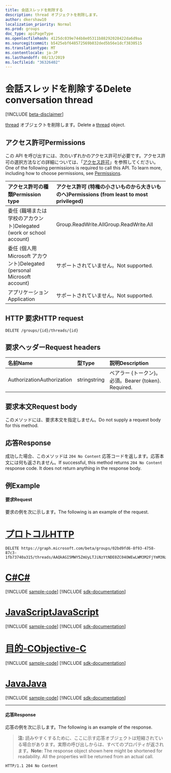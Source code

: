 ```yaml
---
title: 会話スレッドを削除する
description: thread オブジェクトを削除します。
author: dkershaw10
localization_priority: Normal
ms.prod: groups
doc_type: apiPageType
ms.openlocfilehash: 4125dc039e744b8e05311b88292028422da6d9aa
ms.sourcegitcommit: b5425ebf648572569b032ded5b56e1dcf3830515
ms.translationtype: MT
ms.contentlocale: ja-JP
ms.lasthandoff: 08/13/2019
ms.locfileid: "36326402"
---
```

# <a name="delete-conversation-thread"></a><span data-ttu-id="ac181-103">会話スレッドを削除する</span><span class="sxs-lookup"><span data-stu-id="ac181-103">Delete conversation thread</span></span>

[!INCLUDE [beta-disclaimer](../../includes/beta-disclaimer.md)]

<span data-ttu-id="ac181-104">[thread](../resources/conversationthread.md) オブジェクトを削除します。</span><span class="sxs-lookup"><span data-stu-id="ac181-104">Delete a [thread](../resources/conversationthread.md) object.</span></span>

## <a name="permissions"></a><span data-ttu-id="ac181-105">アクセス許可</span><span class="sxs-lookup"><span data-stu-id="ac181-105">Permissions</span></span>
<span data-ttu-id="ac181-p101">この API を呼び出すには、次のいずれかのアクセス許可が必要です。アクセス許可の選択方法などの詳細については、「[アクセス許可](/graph/permissions-reference)」を参照してください。</span><span class="sxs-lookup"><span data-stu-id="ac181-p101">One of the following permissions is required to call this API. To learn more, including how to choose permissions, see [Permissions](/graph/permissions-reference).</span></span>

|<span data-ttu-id="ac181-108">アクセス許可の種類</span><span class="sxs-lookup"><span data-stu-id="ac181-108">Permission type</span></span>      | <span data-ttu-id="ac181-109">アクセス許可 (特権の小さいものから大きいものへ)</span><span class="sxs-lookup"><span data-stu-id="ac181-109">Permissions (from least to most privileged)</span></span>              |
|:--------------------|:---------------------------------------------------------|
|<span data-ttu-id="ac181-110">委任 (職場または学校のアカウント)</span><span class="sxs-lookup"><span data-stu-id="ac181-110">Delegated (work or school account)</span></span> | <span data-ttu-id="ac181-111">Group.ReadWrite.All</span><span class="sxs-lookup"><span data-stu-id="ac181-111">Group.ReadWrite.All</span></span>    |
|<span data-ttu-id="ac181-112">委任 (個人用 Microsoft アカウント)</span><span class="sxs-lookup"><span data-stu-id="ac181-112">Delegated (personal Microsoft account)</span></span> | <span data-ttu-id="ac181-113">サポートされていません。</span><span class="sxs-lookup"><span data-stu-id="ac181-113">Not supported.</span></span>    |
|<span data-ttu-id="ac181-114">アプリケーション</span><span class="sxs-lookup"><span data-stu-id="ac181-114">Application</span></span> | <span data-ttu-id="ac181-115">サポートされていません。</span><span class="sxs-lookup"><span data-stu-id="ac181-115">Not supported.</span></span> |

## <a name="http-request"></a><span data-ttu-id="ac181-116">HTTP 要求</span><span class="sxs-lookup"><span data-stu-id="ac181-116">HTTP request</span></span>
<!-- { "blockType": "ignored" } -->
```http
DELETE /groups/{id}/threads/{id}
```

## <a name="request-headers"></a><span data-ttu-id="ac181-117">要求ヘッダー</span><span class="sxs-lookup"><span data-stu-id="ac181-117">Request headers</span></span>
| <span data-ttu-id="ac181-118">名前</span><span class="sxs-lookup"><span data-stu-id="ac181-118">Name</span></span>       | <span data-ttu-id="ac181-119">型</span><span class="sxs-lookup"><span data-stu-id="ac181-119">Type</span></span> | <span data-ttu-id="ac181-120">説明</span><span class="sxs-lookup"><span data-stu-id="ac181-120">Description</span></span>|
|:---------------|:--------|:----------|
| <span data-ttu-id="ac181-121">Authorization</span><span class="sxs-lookup"><span data-stu-id="ac181-121">Authorization</span></span>  | <span data-ttu-id="ac181-122">string</span><span class="sxs-lookup"><span data-stu-id="ac181-122">string</span></span>  | <span data-ttu-id="ac181-p102">ベアラー {トークン}。必須。</span><span class="sxs-lookup"><span data-stu-id="ac181-p102">Bearer {token}. Required.</span></span> |

## <a name="request-body"></a><span data-ttu-id="ac181-125">要求本文</span><span class="sxs-lookup"><span data-stu-id="ac181-125">Request body</span></span>
<span data-ttu-id="ac181-126">このメソッドには、要求本文を指定しません。</span><span class="sxs-lookup"><span data-stu-id="ac181-126">Do not supply a request body for this method.</span></span>

## <a name="response"></a><span data-ttu-id="ac181-127">応答</span><span class="sxs-lookup"><span data-stu-id="ac181-127">Response</span></span>
<span data-ttu-id="ac181-p103">成功した場合、このメソッドは `204 No Content` 応答コードを返します。応答本文には何も返されません。</span><span class="sxs-lookup"><span data-stu-id="ac181-p103">If successful, this method returns `204 No Content` response code. It does not return anything in the response body.</span></span>

## <a name="example"></a><span data-ttu-id="ac181-130">例</span><span class="sxs-lookup"><span data-stu-id="ac181-130">Example</span></span>
#### <a name="request"></a><span data-ttu-id="ac181-131">要求</span><span class="sxs-lookup"><span data-stu-id="ac181-131">Request</span></span>
<span data-ttu-id="ac181-132">要求の例を次に示します。</span><span class="sxs-lookup"><span data-stu-id="ac181-132">The following is an example of the request.</span></span>

# <a name="httptabhttp"></a>[<span data-ttu-id="ac181-133">プロトコル</span><span class="sxs-lookup"><span data-stu-id="ac181-133">HTTP</span></span>](#tab/http)
<!-- {
  "blockType": "request",
  "name": "delete_group_thread"
}-->
```http
DELETE https://graph.microsoft.com/beta/groups/02bd9fd6-8f93-4758-87c3-1fb73740a315/threads/AAQkAGI5MWY5ZmUyLTJiNzYtNDE0ZC04OWEwLWM3M2FjYmM3NzNlZgMkABAAG5c7eC4NYEynIoXsuxXB9RAAG5c7eC4NYEynIoXsuxXB9Q==
```
# <a name="ctabcsharp"></a>[<span data-ttu-id="ac181-134">C#</span><span class="sxs-lookup"><span data-stu-id="ac181-134">C#</span></span>](#tab/csharp)
[!INCLUDE [sample-code](../includes/snippets/csharp/delete-group-thread-csharp-snippets.md)]
[!INCLUDE [sdk-documentation](../includes/snippets/snippets-sdk-documentation-link.md)]

# <a name="javascripttabjavascript"></a>[<span data-ttu-id="ac181-135">JavaScript</span><span class="sxs-lookup"><span data-stu-id="ac181-135">JavaScript</span></span>](#tab/javascript)
[!INCLUDE [sample-code](../includes/snippets/javascript/delete-group-thread-javascript-snippets.md)]
[!INCLUDE [sdk-documentation](../includes/snippets/snippets-sdk-documentation-link.md)]

# <a name="objective-ctabobjc"></a>[<span data-ttu-id="ac181-136">目的-C</span><span class="sxs-lookup"><span data-stu-id="ac181-136">Objective-C</span></span>](#tab/objc)
[!INCLUDE [sample-code](../includes/snippets/objc/delete-group-thread-objc-snippets.md)]
[!INCLUDE [sdk-documentation](../includes/snippets/snippets-sdk-documentation-link.md)]

# <a name="javatabjava"></a>[<span data-ttu-id="ac181-137">Java</span><span class="sxs-lookup"><span data-stu-id="ac181-137">Java</span></span>](#tab/java)
[!INCLUDE [sample-code](../includes/snippets/java/delete-group-thread-java-snippets.md)]
[!INCLUDE [sdk-documentation](../includes/snippets/snippets-sdk-documentation-link.md)]

---


#### <a name="response"></a><span data-ttu-id="ac181-138">応答</span><span class="sxs-lookup"><span data-stu-id="ac181-138">Response</span></span>
<span data-ttu-id="ac181-139">応答の例を次に示します。</span><span class="sxs-lookup"><span data-stu-id="ac181-139">The following is an example of the response.</span></span> 
><span data-ttu-id="ac181-p104">**注:** 読みやすくするために、ここに示す応答オブジェクトは短縮されている場合があります。実際の呼び出しからは、すべてのプロパティが返されます。</span><span class="sxs-lookup"><span data-stu-id="ac181-p104">**Note:** The response object shown here might be shortened for readability. All the properties will be returned from an actual call.</span></span>
<!-- {
  "blockType": "response",
  "truncated": true
} -->
```http
HTTP/1.1 204 No Content
```

<!-- uuid: 8fcb5dbc-d5aa-4681-8e31-b001d5168d79
2015-10-25 14:57:30 UTC -->
<!--
{
  "type": "#page.annotation",
  "description": "Delete conversation thread",
  "keywords": "",
  "section": "documentation",
  "tocPath": "",
  "suppressions": [
  ]
}
-->
